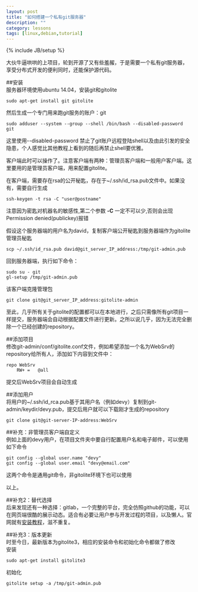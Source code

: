 ```yaml
---
layout: post
title: "如何搭建一个私有git服务器"
description: ""
category: lessons
tags: [linux,debian,tutorial]
---
```

{% include JB/setup %}

大伙牛逼哄哄的上项目，轮到开源了又有些羞赧，于是需要一个私有git服务器，享受分布式开发的便利同时，还能保护源代码。

##安装  
服务器环境使用ubuntu 14.04，安装git和gitolite

	sudo apt-get install git gitolite

然后生成一个专门用来跑git服务的账户：git

	sudo adduser --system --group --shell /bin/bash --disabled-password git
	
这里使用--disabled-password 禁止了git账户远程登陆shell以及由此引发的安全隐患，个人感觉比其他教程上看到的随后再禁止shell要优雅。

客户端此时可以操作了。注意客户端有两种：管理员客户端和一般用户客户端。这里要用的是管理员客户端，用来配置gitolite。

在客户端，需要存在rsa的公开秘匙，存在于~/.ssh/id_rsa.pub文件中。如果没有，需要自行生成
	
	ssh-keygen -t rsa -C "user@postname"

注意因为密匙对机器名的敏感性,第二个参数 __-C__ 一定不可以少,否则会出现Permission denied(publickey)报错

假设这个服务器端的用户名为david，复制客户端公开秘匙到服务器端作为gitolite管理员秘匙

	scp ~/.ssh/id_rsa.pub david@git_server_IP_address:/tmp/git-admin.pub
	
回到服务器端，执行如下命令：

	sudo su - git
	gl-setup /tmp/git-admin.pub

该客户端克隆管理包

	git clone git@git_server_IP_address:gitolite-admin
	
至此，几乎所有关于gitolite的配置都可以在本地进行，之后只需像所有git项目一样提交，服务器端会自动根据配置文件进行更新。之所以说几乎，因为无法完全删除一个已经创建的repository。

##添加项目  
修改git-admin/conf/gitolite.conf文件，例如希望添加一个名为WebSrv的repository给所有人，添加如下内容到文件中：

	repo WebSrv
		RW+	=	@all

提交后WebSrv项目会自动生成

##添加用户  
将用户的~/.ssh/id_rca.pub基于其用户名（例如devy）复制到git-admin/keydir/devy.pub，提交后用户就可以下载刚才生成的repository
	
	git clone git@git-server-IP-address:WebSrv

##补充：非管理员客户端自定义  
例如上面的devy用户，在项目文件夹中要自行配置用户名和电子邮件，可以使用如下命令

	git config --global user.name "devy"
	git config --global user.email "devy@email.com"

这两个命令是通用git命令，非gitolite环境下也可以使用

以上。

##补充2：替代选择  
后来发现还有一种选择：gitlab，一个完整的平台，完全仿照github的功能，可以在网页端很酷的展示动态。适合有必要让用户参与开发过程的项目，以及懒人。官网就有[安装教程](https://gitlab.com/gitlab-org/omnibus-gitlab/blob/master/README.md)，滋不重复。  

##补充3：版本更新  
时至今日，最新版本为gitolite3，相应的安装命令和初始化命令都做了修改  
安装

	sudo apt-get install gitolite3
	
初始化

	gitolite setup -a /tmp/git-admin.pub

